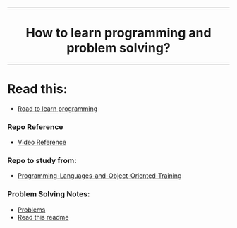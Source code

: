 <hr>
<h1 align="center"> How to learn programming and problem solving? </h1>
<hr>

# Read this:
- [Road to learn programming](https://github.com/RaheemAmer/Learn-Programming/blob/main/Road%20to%20learn%20programming.md)

### Repo Reference
-  [Video Reference](https://youtu.be/xXfI6hIOJ3I)
### Repo to study from:
-  [Programming-Languages-and-Object-Oriented-Training](https://github.com/cs-MohamedAyman/Programming-Languages-and-Object-Oriented-Training/blob/main/README.md)
### Problem Solving Notes:
- [Problems](https://github.com/RaheemAmer/Learn-Programming-and-Problem-Solving/tree/main/Problem-Solving)
- [Read this readme](https://github.com/RaheemAmer/Learn-Programming/blob/main/Problem-solving.md)
